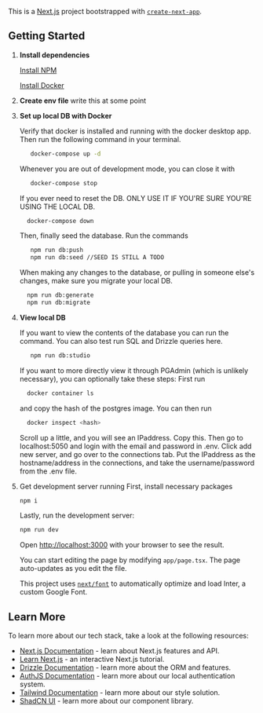 This is a [Next.js](https://nextjs.org/) project bootstrapped with [`create-next-app`](https://github.com/vercel/next.js/tree/canary/packages/create-next-app).

## Getting Started

1. **Install dependencies**

    [Install NPM](https://nodejs.org/en/download/package-manager)

    [Install Docker](https://docs.docker.com/engine/install/)

2. **Create env file**
   write this at some point

3. **Set up local DB with Docker**

    Verify that docker is installed and running with the docker desktop app. Then run the following command in your terminal.

    ```bash
       docker-compose up -d
    ```

    Whenever you are out of development mode, you can close it with

    ```bash
       docker-compose stop
    ```

    If you ever need to reset the DB. ONLY USE IT IF YOU'RE SURE YOU'RE USING THE LOCAL DB.

    ```bash
      docker-compose down
    ```

    Then, finally seed the database. Run the commands

    ```bash
       npm run db:push
       npm run db:seed //SEED IS STILL A TODO
    ```

    When making any changes to the database, or pulling in someone else's changes, make sure you migrate your local DB.

    ```bash
      npm run db:generate
      npm run db:migrate
    ```

4. **View local DB**

    If you want to view the contents of the database you can run the command. You can also test run SQL and Drizzle queries here.

    ```bash
       npm run db:studio
    ```

    If you want to more directly view it through PGAdmin (which is unlikely necessary), you can optionally take these steps:
    First run

    ```bash
      docker container ls
    ```

    and copy the hash of the postgres image. You can then run

    ```bash
      docker inspect <hash>
    ```

    Scroll up a little, and you will see an IPaddress. Copy this. Then go to localhost:5050 and login with the email and password in .env. Click add new server, and go over to the connections tab. Put the IPaddress as the hostname/address in the connections, and take the username/password from the .env file.

5. Get development server running
   First, install necessary packages

    ```bash
    npm i
    ```

    Lastly, run the development server:

    ```bash
    npm run dev
    ```

    Open [http://localhost:3000](http://localhost:3000) with your browser to see the result.

    You can start editing the page by modifying `app/page.tsx`. The page auto-updates as you edit the file.

    This project uses [`next/font`](https://nextjs.org/docs/basic-features/font-optimization) to automatically optimize and load Inter, a custom Google Font.

## Learn More

To learn more about our tech stack, take a look at the following resources:

-   [Next.js Documentation](https://nextjs.org/docs) - learn about Next.js features and API.
-   [Learn Next.js](https://nextjs.org/learn) - an interactive Next.js tutorial.
-   [Drizzle Documentation](https://orm.drizzle.team/docs/overview) - learn more about the ORM and features.
-   [AuthJS Documentation](https://authjs.dev/) - learn more about our local authentication system.
-   [Tailwind Documentation](https://v2.tailwindcss.com/docs) - learn more about our style solution.
-   [ShadCN UI](https://ui.shadcn.com/) - learn more about our component library.
